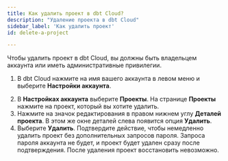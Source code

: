 ```yaml
---
title: Как удалить проект в dbt Cloud?
description: "Удаление проекта в dbt Cloud"
sidebar_label: 'Как удалить проект'
id: delete-a-project

---
```

Чтобы удалить проект в dbt Cloud, вы должны быть владельцем аккаунта или иметь административные привилегии.

1. В dbt Cloud нажмите на имя вашего аккаунта в левом меню и выберите **Настройки аккаунта**.

<Lightbox src="/img/docs/dbt-cloud/Navigate-to-account-settings.png" title="Перейти к настройкам аккаунта" />

2. В **Настройках аккаунта** выберите **Проекты**. На странице **Проекты** нажмите на проект, который вы хотите удалить.
3. Нажмите на значок редактирования в правом нижнем углу **Деталей проекта**. В этом же окне деталей слева появится опция **Удалить**.
4. Выберите **Удалить**. Подтвердите действие, чтобы немедленно удалить проект без дополнительных запросов пароля. Запроса пароля аккаунта не будет, и проект будет удален сразу после подтверждения. После удаления проект восстановить невозможно.

<Lightbox src="/img/docs/dbt-cloud/delete_projects_from_dbt_cloud.png" title="Удаление проектов" />